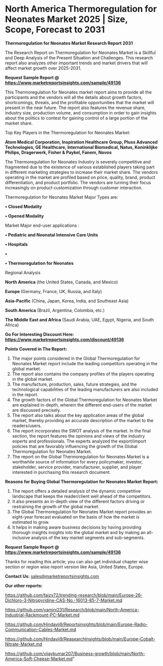# North America Thermoregulation for Neonates Market 2025 | Size, Scope, Forecast to 2031

<strong>Thermoregulation for Neonates Market Research Report 2031</strong>

The Research Report on Thermoregulation for Neonates Market is a Skillful and Deep Analysis of the Present Situation and Challenges. This research report also analyzes other important trends and market drivers that will affect market growth over 2025-2031.

<strong>Request Sample Report @ <a href=https://www.marketreportsinsights.com/sample/49136>https://www.marketreportsinsights.com/sample/49136</a></strong>

This Thermoregulation for Neonates market report aims to provide all the participants and the vendors will all the details about growth factors, shortcomings, threats, and the profitable opportunities that the market will present in the near future. The report also features the revenue share, industry size, production volume, and consumption in order to gain insights about the politics to contest for gaining control of a large portion of the market share.

Top Key Players in the Thermoregulation for Neonates Market:

<strong>Atom Medical Corporation, Inspiration Healthcare Group, Pluss Advanced Technologies, GE Healthcare, International Biomedical, Natus, Koninklijke Philips, Dragerwerk, Fisher & Paykel, Fanem, Novos</strong>

The Thermoregulation for Neonates Industry is severely competitive and fragmented due to the existence of various established players taking part in different marketing strategies to increase their market share. The vendors operating in the market are profiled based on price, quality, brand, product differentiation, and product portfolio. The vendors are turning their focus increasingly on product customization through customer interaction.

Thermoregulation for Neonates Market Major Types are:

<strong>•  Closed Modality

•  Opened Modality</strong>

Market Major end-user applications :

<strong>•  Pediatric and Neonatal Intensive Care Units

•  Hospitals

•  

•  Thermoregulation for Neonates</strong>

Regional Analysis

</u><strong><b>North America</b></strong> (the United States, Canada, and Mexico)

<strong><b>Europe </b></strong>(Germany, France, UK, Russia, and Italy)

<strong><b>Asia-Pacific</b></strong> (China, Japan, Korea, India, and Southeast Asia)

<strong><b>South America</b></strong> (Brazil, Argentina, Colombia, etc.)

<strong><b>The Middle East and Africa</b></strong> (Saudi Arabia, UAE, Egypt, Nigeria, and South Africa)

<strong>Go For Interesting Discount Here: <a href=https://www.marketreportsinsights.com/discount/49136>https://www.marketreportsinsights.com/discount/49136</a></strong>

<strong>Points Covered in The Report:</strong>
<ol>
  <li>The major points considered in the Global Thermoregulation for Neonates Market report include the leading competitors operating in the global market.</li>
  <li>The report also contains the company profiles of the players operating in the global market.</li>
  <li>The manufacture, production, sales, future strategies, and the technological capabilities of the leading manufacturers are also included in the report.</li>
  <li>The growth factors of the Global Thermoregulation for Neonates Market are explained in-depth, wherein the different end-users of the market are discussed precisely.</li>
  <li>The report also talks about the key application areas of the global market, thereby providing an accurate description of the market to the readers/users.</li>
  <li>The report incorporates the SWOT analysis of the market. In the final section, the report features the opinions and views of the industry experts and professionals. The experts analyzed the export/import policies that are favorably influencing the growth of the Global Thermoregulation for Neonates Market.</li>
  <li>The report on the Global Thermoregulation for Neonates Market is a worthwhile source of information for every policymaker, investor, stakeholder, service provider, manufacturer, supplier, and player interested in purchasing this research document.</li>
</ol>
<strong>Reasons for Buying Global Thermoregulation for Neonates Market Report:</strong>

<ol>
  <li>The report offers a detailed analysis of the dynamic competitive landscape that keeps the reader/client well ahead of the competitors.</li>
  <li>It also presents an in-depth view of the different factors driving or restraining the growth of the global market.</li>
  <li>The Global Thermoregulation for Neonates Market report provides an eight-year forecast evaluated on the basis of how the market is estimated to grow.</li>
  <li>It helps in making aware business decisions by having providing thorough insights insights into the global market and by making an all-inclusive analysis of the key market segments and sub-segments.</li>
</ol>
<strong>Request Sample Report @ <a href=https://www.marketreportsinsights.com/sample/49136>https://www.marketreportsinsights.com/sample/49136</a></strong>


Thanks for reading this article; you can also get individual chapter wise section or region wise report version like Asia, United States, Europe.

<strong>Contact Us:</strong>
sales@marketreportsinsights.com

<strong>Our other reports:</strong>

<a href=https://github.com/faizy72/trending-research/blob/main/Europe-26-Dichloro-3-Nitropyridine-CAS-No.-16013-85-7-Market.md>https://github.com/faizy72/trending-research/blob/main/Europe-26-Dichloro-3-Nitropyridine-CAS-No.-16013-85-7-Market.md</a>

<a href=https://github.com/yamini231/Research/blob/main/North-America-Industrial-Rackmount-PC-Market.md>https://github.com/yamini231/Research/blob/main/North-America-Industrial-Rackmount-PC-Market.md</a>

<a href=https://github.com/Hindavii9/Reportsinsights/blob/main/Europe-Radio-Communication-Cables-Market.md>https://github.com/Hindavii9/Reportsinsights/blob/main/Europe-Radio-Communication-Cables-Market.md</a>

<a href=https://github.com/Hindavii9/ReasearchInsights/blob/main/Europe-Cobalt-Nitrate-Market.md>https://github.com/Hindavii9/ReasearchInsights/blob/main/Europe-Cobalt-Nitrate-Market.md</a>

<a href=https://github.com/vijaykumar207/Business-growth/blob/main/North-America-Soft-Cheese-Market.md>https://github.com/vijaykumar207/Business-growth/blob/main/North-America-Soft-Cheese-Market.md</a>"
